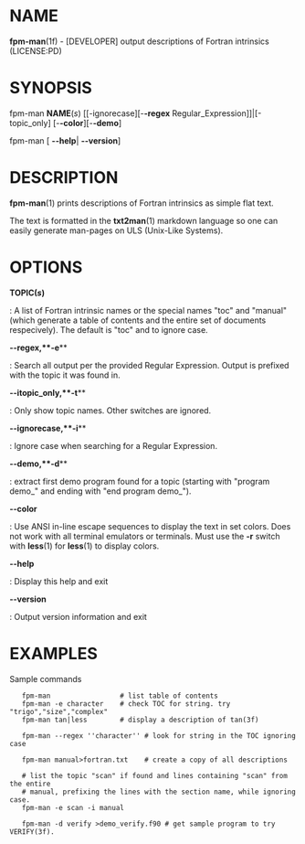 NAME
====

**fpm-man**(1f) - \[DEVELOPER\] output descriptions of Fortran
intrinsics (LICENSE:PD)

SYNOPSIS
========

fpm-man **NAME**(*s*) \[\[-ignorecase\]\[-**-regex**
Regular\_Expression\]\]\|\[-topic\_only\] \[-**-color**\]\[-**-demo**\]

fpm-man \[ **--help**\| **--version**\]

DESCRIPTION
===========

**fpm-man**(1) prints descriptions of Fortran intrinsics as simple flat
text.

The text is formatted in the **txt2man**(1) markdown language so one can
easily generate man-pages on ULS (Unix-Like Systems).

OPTIONS
=======

****TOPIC**(*s*)**

:   A list of Fortran intrinsic names or the special names "toc" and
    "manual" (which generate a table of contents and the entire set of
    documents respecively). The default is "toc" and to ignore case.

****--regex**,**-e****

:   Search all output per the provided Regular Expression. Output is
    prefixed with the topic it was found in.

****--itopic\_only**,**-t****

:   Only show topic names. Other switches are ignored.

****--ignorecase**,**-i****

:   Ignore case when searching for a Regular Expression.

****--demo**,**-d****

:   extract first demo program found for a topic (starting with "program
    demo\_" and ending with "end program demo\_").

****--color****

:   Use ANSI in-line escape sequences to display the text in set colors.
    Does not work with all terminal emulators or terminals. Must use the
    **-r** switch with **less**(1) for **less**(1) to display colors.

****--help****

:   Display this help and exit

****--version****

:   Output version information and exit

EXAMPLES
========

Sample commands

       fpm-man                 # list table of contents
       fpm-man -e character    # check TOC for string. try "trigo","size","complex"
       fpm-man tan|less        # display a description of tan(3f)

       fpm-man --regex ''character'' # look for string in the TOC ignoring case

       fpm-man manual>fortran.txt    # create a copy of all descriptions

       # list the topic "scan" if found and lines containing "scan" from the entire
       # manual, prefixing the lines with the section name, while ignoring case.
       fpm-man -e scan -i manual

       fpm-man -d verify >demo_verify.f90 # get sample program to try VERIFY(3f).
